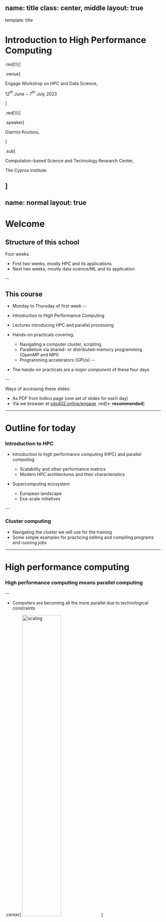 name: title
class: center, middle
layout: true
---
template: title

# Introduction to High Performance Computing

.red[\\\\\\]

.venue[

Engage Workshop on HPC and Data Science,

12$^{th}$ June $-$ 7$^{th}$ July 2023  

]

.red[\\\\\\]

.speaker[

Giannis Koutsou,

]

.sub[

Computation-based Science and Technology Research Center,

The Cyprus Institute

]
---
name: normal
layout: true
---

# Welcome

## Structure of this school

Four weeks
- First two weeks, mostly HPC and its applications
- Next two weeks, mostly data science/ML and its application

--

## This course

- Monday to Thursday of first week
--

- Introduction to High Performance Computing
- Lectures introducing HPC and parallel processing
- Hands-on practicals covering:
  - Navigating a computer cluster, scripting
  - Parallelism via shared- or distributed-memory programming (OpenMP and MPI)
  - Programming accelerators (GPUs)
--

- The hands-on practicals are a _major component_ of these four days

--

Ways of accessing these slides:
- As PDF from Indico page (one set of slides for each day)
- Via we browser at [sds402.online/engage](https://sds402.online/engage) .red[$\leftarrow$ **recommended**]

---

# Outline for today

### Introduction to HPC
- Introduction to high performance computing (HPC) and parallel computing
  - Scalability and other performance metrics
  - Modern HPC architectures and their characteristics
  
- Supercomputing ecosystem 
  - European landscape 
  - Exa-scale initiatives

--

### Cluster computing
- Navigating the cluster we will use for the training
- Some simple examples for practicing editing and compiling programs
  and running jobs

---

# High performance computing

### High performance computing means parallel computing

--

- Computers are becoming all the more parallel due to technological constraints

<style type="text/css">
img[alt=scaling] { width: 50%; float: center; padding: 0px}
</style>
.center[
![scaling](50-years-processor-trend.png)
]

.right[.tiny[[https://github.com/karlrupp/microprocessor-trend-data](https://github.com/karlrupp/microprocessor-trend-data)]]

--

- Moore’s law: transistor count exponentially increasing (but not as originally expected)

--

- Dennard Scaling: $P\propto AfV^2$. Lost around 2006 ($P$: power, $A$: area, $f$: freq., $V$: voltage)

---

# High performance computing

### High performance computing means parallel computing

- Exploiting parallelism is essential for scientific computing 
--

- Practitioners of computational sciences benefit from knowledge of concepts and challenges of parallel computing
--

  - Architectures and their characteristics
  - Algorithms and how amenable they are to parallelisation 
  - Performance metrics and their significance, e.g. sustained and peak floating point performance, bandwidth, scalability

<style type="text/css">
img[alt=col0] { width: 90%; float: left; padding: 0px}
img[alt=col1] { width: 90%; float: center; padding: 0px}
img[alt=col2] { width: 100%; float: right; padding: 0px}
</style>

.left-column-5[
</br>
]

.left-column-30[
	.center[.tiny[**Architectures**]]
 ![col0](archs.png)
]

.left-column-5[
	|
]

.left-column-30[
	.center[.tiny[**Algorithms**]]
 ![col1](algos.png)
]
.left-column-5[
	|
]

.left-column-30[
	.center[.tiny[**Performance metrics**]]
 ![col2](perf.png)
]

---

# High performance computing

### How do we "spend" parallelism?

- _Capacity computing_
  - Improve time-to-solution of a problem that can also run on less number of processes
  - E.g. solve many small problems

- _Capability computing_
  - Solve a problem that was _impossible_ to solve on less processes
  - E.g. solve a problem using $N$ nodes, that cannot fit in memory of less nodes 

--

----

.center[

_High Throughput Computing_ sometimes used to identify capacity
computing, with HPC used to mean capability computing

]

---

# High performance computing

### Concepts of parallel computing
- **Scalability**: The rate at which time-to-solution improves as we increase processing units

- **Weak scaling**: Increase processing units; keep the **local** problem size fixed $\Rightarrow$ for increasing global problem size

- **Strong scaling**: Increase processing units; keep the **global** problem size fixed $\Rightarrow$ for decreasing local problem size
<style type="text/css">
      img[alt=f0-l] { width: 95%; float: center; padding: 5px}
      img[alt=f0-r] { width: 95%; float: center; padding: 5px}
</style>

--

.left-column[
![f0-l](weak.png)
]

--

.right-column[
![f0-r](strong.png)
]

---
# High performance computing

### Concepts of parallel computing


- Performance metrics

	- Floating point rate: number of floating point operations carried
      out by a computational task per unit time
	- I/O or Bandwidth: bytes read and written per unit time

--

- Distinguish between theoretical peak and sustained 

	- Theoretical peak: Assuming full utilization of hardware
	- Sustained: measured, e.g. via running an application

--

- Note that usually a single floating point operation (flop) is an
  `add`, `sub`, or `mul`, with other operations (e.g. `dev`,
  exponentiation, etc.) typically requiring more than 1 flop.

---
# High performance computing

### Concepts of parallel computing

Taxonomy of computer architectures, _Flynn's Taxonomy_:
- Single Instruction stream, Single Data stream (SISD) 
- Multiple Instruction streams, Single Data stream (MISD) 
- Single Instruction stream, Multiple Data streams (SIMD) 
- Multiple Instruction streams, Multiple Data streams (MIMD) 

--

Parallel computing
- Most computing devices have underlying SIMD architecture units: GPUs, CPUs, etc.
- Most supercomputers can be considered MIMD architectures: multiple
  interconnected computing devices that can issue the same or
  different instructions on multiple data

---
# High performance computing

### What's in a supercomputer?

- Compute Nodes
  - Computational units - CPU and potentially a co-processor, e.g. a GPU
  - Memory (i.e. RAM)
  - Some storage and/or NVMe
  - Network interfaces, possibly separate between management and workload 

--
- Interconnect
  - Interfaces on nodes
  - Wiring and switches

--
- Storage
  - Still predominantly spinning disks
  - Solid state drives are emerging for smaller scratch space
  - Tape systems for archiving 

--
- Front-end nodes
  - For user access
  - Compiling, submitting jobs, etc.

---

# High performance computing

### Computing devices

Most supercomputers have compute nodes equipped with a co-processor,
typically a general purpose GPU

- CPU architecture
  - Optimized for handling a diverse ranged of instructions on multiple data
  - Large caches per core
  - Smaller bandwidth to memory but typically larger memory
  - Reliance on prefetching
  - Some availability of SIMD floating point units
  
- GPU architecture
  - Optimized for _throughput_, i.e. applying the same operation on multiple data
  - Smaller caches per "core"
  - Higher bandwidth to memory but typically smaller memory
  - Reliance on very wide SIMD units

---
# High performance computing

### Computing devices

Most supercomputers have compute nodes equipped with a co-processor,
typically a general purpose GPU

<style type="text/css">
	img[alt=block] { height: 300px; float: center; padding: 0px}
</style>

.left-column-40[
![block](cpu-block.png)
.center[## CPU]
- Large area devoted to control
- Large caches
- Few ALUs
]
.right-column-40[
![block](gpu-block.png)
.center[## GPU]
- Less area devoted to control
- Small caches
- Most area dedicated to ALUs
]

---
# High performance computing

### Computing devices

CPU architectures and main characteristics
- Intel Xeon and AMD EPYC (x86), various ARM implementations, and IBM Power
- $\mathcal{O}(10)$ cores per CPU (current max: 64), 2 - 4 CPUs per node
- Memory bandwidth of $\sim$50-100 GBytes/s
- Theoretical peak floating point performance $\sim$30-50 Gflop/s per core

GPU architectures and main characteristics
- NVIDIA Data Center GPUs and AMD Instinct
- $\mathcal{O}(1000)$ "cores" or Arithmetic and Logical Unit (ALUs). 2 - 6 GPUs per node
- Memory bandwidth of $\mathcal{O}(1000)$ GBytes/s
- Theoretical peak floating point performance $\sim$10-20 Tflop/s per GPU

--

Intel Xe "Ponte Vecchio" GPUs also coming up


---

# Worldwide landscape of supercomputers


<style type="text/css">
	img[alt=t500] { width: 90%; float: center; padding: 0px}
</style>

.left-column[
![t500](top500.png)
]

.right-column[

- Bi-annual ranking of supercomputers
- Classification according to _sustained_  floating point performance
- Run High Performance Linpack (HPL) on whole system
]

.one-column[
- [`https://www.top500.org`](https://www.top500.org) Latest list: **June 2023**
  - Top system: US, AMD GPU-based system, 1.2 Eflop/s sustained 
  - Second: Japan, ARM-based system, 442 Pflop/s sustained 
  - Top in Europe: FI, third overall, GPUs (AMD MI250X), 310 Pflop/s sustained 
- .red[**7**] out of top 10 equipped with GPUs, either NVIDIA or AMD
]

---
# Supercomputing landscape

### Notable supercomputers in Europe

<style type="text/css">
		img[alt=sc]{width: 100%;}
</style>

.left-column-30[
![sc](lumi.jpg)
]
.right-column-70[
**Lumi** - CSC, FI
- HPE Cray EX235a, AMD EPYC CPUs, AMD Instinct MI250X GPUs
- $\sim$430 Pflop/s theoretical peak
]

.one-column[]

.left-column-70[
**Leonardo** - CINECA, IT
- BullSequana XH2000, Intel Xeon CPUs, NVIDIA A100 GPUs
- $\sim$300 Pflop/s theoretical peak
]
.right-column-30[
![sc](Leonardo.jpg)
]

---
# Supercomputing landscape

### Notable supercomputers in Europe

.left-column-20[
![sc](adastra.png)
]
.right-column-70[
**Adastra** - GENCI, FR
- HPE Cray EX235a, AMD EPYC CPUs, AMD Instinct MI250X GPUs
- $\sim$60 Pflop/s theoretical peak
]

.one-column[]

.left-column-70[
**Juwels** - JSC, DE
- Bull Sequana XH2000, Intel Xeon CPUs, NVIDIA A100 GPUs
- $\sim$70 Pflop/s theoretical peak
]
.right-column-30[
![sc](jw.jpg)
]

---

# Supercomputing landscape

### Notable supercomputers in Europe


.left-column-30[
![sc](alps.jpg)
]
.right-column-70[
**Alps** - CSCS, CH (currently being deployed)
- NVIDIA Grace CPUs, NVIDIA Hopper (H100) GPUs
- $>$500 Pflop/s theoretical peak
]

.one-column[]
.left-column-70[
**MareNostrum 5** - BSC, ES
- Bull, four main partitions including Intel CPUs and NVIDIA GPUs
- Theoretical peak `¯\_(ツ)_/¯`
]
.right-column-30[
![sc](mr5.jpg)
]

---

# Supercomputer access

### In Europe, these systems also made available via a single, centralized allocation process
Access via so-called EuroHPC calls
- Technical review: need to show that methods and software are
  appropriate for the underlying architecture.  Scaling and
  performance analysis required.
- Scientific review: peer-review of the proposed science.
- $\mathcal{O}(100)$ core-hours for individual projects within "Extreme Scale Allocations"
- $\mathcal{O}(10)$ core-hours for individual projects within regular allocations


Smaller-scale access available nationally 
- Depends on national mechanisms for access
- Usually follows same approach of technical and scientific review

--

.center[.red[Access to such resources requires good understanding of HPC and the challenges in achieving efficient software implementations]]

---
# Supercomputing landscape

### US Exascale roadmap

<style type="text/css">
		img[alt=a]{width: 100%;}
</style>

![a](us-exascale.png)

--

- First exascale system "Frontier" appeared in June 2022 Top 500 list

--

- "Aurora": Intel accelerators

--

- Similar mix as in Europe: Expect significant performance from NVIDIA, AMD, and Intel GPUs

---

# Concepts in High Performance Computing

### Scalability
- The rate at which time-to-solution improves as we increase processing units

#### Strong scaling
- Increase processing units; keep the **global** problem size fixed $\Rightarrow$ for decreasing local problem size

#### Weak scaling
- Increase processing units; keep the **local** problem size fixed $\Rightarrow$ for increasing global problem size


#### Where:
- Global problem size: the size of the problem over all processes
- Local problem size: the size of the problem per processing unit

---

# Concepts in High Performance Computing

### Scalability – an example

.left-column[
![f0-l](weak.png)
##### Weak scaling
- Local problem size fixed: $L_V=48^3\times24$
]

.right-column[
![f0-r](strong.png)
##### Strong scaling
- Global problem size fixed: $L_G=32^3\times96$
]

---
# Concepts in High Performance Computing

.left-column[
### Scalability

- Speedup $S$ when using $N$ processes
$$
  S(N) = \frac{T_0}{T(N)},
$$
  - $T_0$: Reference time-to-solution .smallerer[(using $N_0$ processors, nodes, GPUs, etc.)]
  - $T(N)$: Time-to-solution using $N$ > $N_0$ processes

- Parallel efficiency $\epsilon$

$$
\epsilon = S(N)\frac{N_0}{N}
$$

- Ideal scaling: $\epsilon \simeq 1$
]

.right-column[


![f0-r](strong.png)

.smallerer[
| $N$ | $T$ (sec) | $S$     | $\epsilon$ |
| --- | --------- | ------- | ---------- |
|  1  |  2.0      |  –      |   –        |
|  2  |  1.1      |  1.82   |   0.91     |
|  3  |  0.8      |  2.50   |   0.83     |
|  4  |  0.7      |  2.86   |   0.72     |
]
]

---
# Scalability

### Amdahl's Law

- $f$: fraction of application that can be parallelized
- $T_0$: time-to-solution of code when using one process
- $N$: Number of processes

.left-column[
$$
T(N) = (1-f)T_0 + f\frac{T_0}{N}
$$

$$
S(N) = \frac{T_0}{T(N)} = \frac{1}{1-f + \frac{f}{N}}
$$
]

.right-column[
![f0-r](al.png)
]

---
# Amdahl's Law

### A practical example

<style>
     img[alt=dots]{width: 80%; float: left; padding: 0px}
</style>

.left-column[
- Consider the calculation of $\pi$ via simple Monte Carlo:
  - Define a unit square. Set $n_{hit}=0$
  - Randomly pick points ($x$, $y$) within the unit square
  - If $x^2+y^2 < 1$, $n_{hit} += 1$
  - Repeat $N$ times

- The ratio $n_{hit}/N$ approaches the area of a circle quadrant $\Rightarrow\frac{\pi}{4}$ 
]

.right-column[
![dots](dots.png)
]

---
# Amdahl's Law

### A practical example

.left-column[
```c
unsigned long int hits = 0;
for(unsigned long int i=0; i<N; i++) {
	double x = drand48();
	double y = drand48();
	if(x*x + y*y < 1)
		hits += 1;
}
```
]

.right-column[
	![dots](dots.png)
]

--

.left-column[

- Parallelizable parts
  - The loop over `N`

]

--

.left-column[

- Scalar parts
  - Initialization
  - Summing the partial `nhit` and division by `N`


]



---

# Monte Carlo estimation of $\pi$

- $N$ = 14,968,800

.left-column[
<br/>

.smallerer[
| $n_{proc}$ | $t$ (sec) |  $\pi$  |
| ---------- | --------- | ------- |
| 1          |  0.53     | 3.141543|
| 2          |  0.27     | 3.141355|
| 3          |  0.19     | 3.141089|
| 4          |  0.16     | 3.141137|
| 5          |  0.12     | 3.141135|
| 6          |  0.10     | 3.141290|
| 7          |  0.11     | 3.141533|
| 8          |  0.11     | 3.141195|
]			 
]

.right-column[
![f0-r](./mc-0.png)
]
---

# Monte Carlo estimation of $\pi$

- $N$ = 479,001,600

.left-column[
<br/>

.smallerer[
| $n_{proc}$ | $t$ (sec) |  $\pi$  |
| ---------- | --------- | ------- |
| 1          | 13.70     | 3.141558|
| 2          |  7.58     | 3.141605|
| 3          |  4.74     | 3.141603|
| 4          |  3.56     | 3.141647|
| 5          |  2.86     | 3.141650|
| 6          |  2.40     | 3.141604|
| 7          |  2.08     | 3.141625|
| 8          |  1.82     | 3.141646|
]			 
]
.right-column[
![f0-r](./mc-1.png)
]

---
template: title


# Cluster Computing

---
template: normal

# Cluster Computing

<style type="text/css">
	img[alt=cluster]{width: 55%; float: center; padding: 5px}
</style>

.center[![cluster](./cluster.png)]

### Specific configuration of our local system
- Part of a larger system with $\sim$100 nodes
- 8 nodes in total for this training
  - Hostnames: `cyc{01,...,08}`
  - 2$\times$16-core Intel Xeon
  - 128 GBytes RAM
  - 2$\times$NVIDIA V100 GPUs
- Common storage for our course: `/nvme/scratch/engage/`

---

template: normal

# Cluster Computing

- Log in to a _login node_ or _frontend node_. Login node in our case has hostname `front02`
- To run programs on _compute nodes_, a _job scheduler_ is available
- Distinguish between _interactive_ and _batch_ jobs

--

### SLURM job scheduler

- See currently running and waiting jobs: `squeue`
- Ask for an interactive job: `salloc`
- Submit a batch job: `sbatch`
- Run an executable: `srun`

---

template: normal

# Cluster Computing Introductory Example

- Log in:
```zsh
[localhost ~]$ ssh <username>@front02.hpcf.cyi.ac.cy
```

--

- Type `hostename`. This tells you the name of the node you are currently logged into:
```zsh
[ikoutsou@front02 ~]$ hostname
front02
```
this is the login node.

--

- Ask for one node (`-N 1`):
```zsh
[ikoutsou@front02 ~]$ salloc -N 1 -p p100 --reservation=engage -A engage
salloc: Granted job allocation 55412
salloc: Waiting for resource configuration
salloc: Nodes cyc05 are ready for job
[ikoutsou@cyc05 ~]$
```

--
	- `-A engage`: charge project with name `engage`

--
	- `--reservation=engage`: use reservation `engage` 

--
	- `-p=p100`: requests a node from the `p100` partition $-$ the partition that includes all `cyc??` nodes

---
template: normal

# Cluster Computing Introductory Example


- Type `hostname` again:
```zsh
[ikoutsou@cyc05 ~]$ hostname
cyc05
```
`cyc05` is a compute node.

--

- Release the node (type `exit` or hit `ctrl-d`):
```zsh
[ikoutsou@cyc05 ~]$ exit
salloc: Relinquishing job allocation 55412
[ikoutsou@front02 ~]$
```
we're back on `front02`

--

.center[.red[Please **do not** hold nodes unnecessarily; when you have nodes `salloc`ed you may be blocking other users from using those nodes.]]

--

- Use `srun` instead of `salloc`:
```zsh
[ikoutsou@front02 ~]$ srun -N 1 -p p100 -A engage --reservation=engage hostname
cyc05
```

--

- Allocates a node, runs the specified command (in this case
`hostname`), and then exits the node, releasing the allocation

--

- The output, `cyc05`, reveals that we were allocated node `cyc05` for this specific $-$ very short $-$ job

---

template: normal

# Cluster Computing Introductory Example

- Run multiple instances of `hostname` in parallel:
```zsh
[ikoutsou@front02 ~]$ srun -N 1 -n 2 -p p100 -A engage --reservation=engage hostname
cyc05
cyc05
```
--
    - `-N 1`: use one node
	- `-n 2`: use two processes

--

- Run on more than one node:
```zsh
[ikoutsou@front02 ~]$ srun -N 2 -n 2 -p p100 -A engage --reservation=engage hostname
cyc05
cyc07
```
runs one instance of `hostname` on each node

--

- Try:
```zsh
[ikoutsou@front02 ~]$ srun -N 2 -n 1 -p p100 -A engage --reservation=engage hostname
```
--
```zsh
srun: Warning: canʼt run 1 processes on 2 nodes, setting nnodes to 1
cyc05
```

---


template: normal

# Cluster Computing Introductory Example


- Make a directory. List it, see that it is there:
```zsh
[ikoutsou@front02 ~]$ mkdir engage-training
[ikoutsou@front02 ~]$ ls
engage-training
[ikoutsou@front02 ~]$ 
```

--
- Change into it:
```zsh
[ikoutsou@front02 ~]$ cd engage-training/
[ikoutsou@front02 engage-training]$ 
```

--
- `pwd` will tell you where you are in the file system:
```zsh
[ikoutsou@front02 engage-training]$ pwd
/nvme/h/ikoutsou/engage-training
```

--
- `/` is referred to as the _root directory_

--
- `.` is an alias for the _current directory_

--
- `..` is an alias for the directory one level above

--
- `~` is an alias for your _home directory_

--
- E.g.:
```zsh
[ikoutsou@front02 engage-training]$ cd ../../
[ikoutsou@front02 h]$ pwd
/nvme/h
```

---
template: normal

# Cluster Computing Introductory Example

- `cd` without any additional arguments takes you home (equivalent to `cd ~`)
```zsh
[ikoutsou@front02 h]$ cd
[ikoutsou@front02 ~]$ pwd
/nvme/h/ikoutsou
```

--

- Make a subdirectory under `engage-training` for our first C program
```zsh
[ikoutsou@front02 ~]$ cd engage-training
[ikoutsou@front02 engage-training]$ mkdir 01
[ikoutsou@front02 engage-training]$ cd 01
[ikoutsou@front02 01]$ 
```

--

- Use `emacs` or `vim` (or any other text editor you're comfortable with) to type out our first program

--

- E.g.:
```zsh
[ikoutsou@front02 01]$ emacs -nw prog-01.c
```

---
template: normal

# Cluster Computing Introductory Example

- Type out the following program:

```c
#include <unistd.h>           
#include <stdio.h>            
#include <sys/types.h>        



int
main(int argc, char *argv[])
{
  char hname[256];         
  pid_t p;                 
  gethostname(hname, 256); 
  p = getpid();            
  printf(" Hostname: %s, pid: %lu\n", hname, p); 
  return 0; 
            
}
```

---
template: normal

# Cluster Computing Introductory Example

- Type out the following program:

```c
#include <unistd.h>           // <-- provides definitions for gethostname() and getpid()
#include <stdio.h>            // <-- provides definitions for printf()
#include <sys/types.h>        // <-- defines the pid_t type 
// main()
//   -> argv[] is an array of strings which holds all command line arguments
//   -> argc holds the number of elements of argv
int
main(int argc, char *argv[])
{
  char hname[256];         // <-- declare hname[] as an array of 256 characters (a string of length 256)
  pid_t p;                 // <-- declare p as a pid_t type, in this case, an unsigned long integer
  gethostname(hname, 256); // <-- call gethostname(), return hostname in hname which is 256 characters long
  p = getpid();            // <-- call getpid(), return value in p
  printf(" Hostname: %s, pid: %lu\n", hname, p); // print statement
  return 0; // <-- return a value of 0 to the operating system. By convention 0 means success.
            //     Non zero values indicate errors.
}
```

---
template: normal

# Cluster Computing Introductory Example

After saving and exiting, you are back at the command line

--

- `ls` should show the file `prog-01.c`, which you just typed in and saved:
```zsh
[ikoutsou@front02 01]$ ls
prog-01.c
```

--

- It's time to _compile_ it into an executable. Use the `gompi` module:
```zsh
[ikoutsou@front02 01]$ module load gompi
[ikoutsou@front02 01]$ gcc prog-01.c -o p01
```
--
	- `-o p01` means "name the resulting executable `p01`". If you don't
      specify `-o` the executable name defaults to `a.out`

--

- Type `ls` to make sure it has been created. Then run it on the frontend node:
```zsh
[ikoutsou@front02 01]$ ls
p01  prog-01.c
[ikoutsou@front02 01]$ ./p01
 Hostname: front02, pid: 14848
```

--

.red[Note]: commands like `gcc` or `ls` are globally accessible because their locations are included in your shell environment's search path. for `p01` though, which we just created, you need to explicitly give its path, in this case via `./` which means "current directory".

---

template: normal

# Cluster Computing Introductory Example

- Run your new program `p01` using `srun` on two nodes with two processes each

--
```zsh
[ikoutsou@front02 01]$ srun -N 2 -n 4 -p p100 --reservation=engage -A engage ./p01
 Hostname: cyc05, pid: 13723
 Hostname: cyc05, pid: 13724
 Hostname: cyc07, pid: 12602
 Hostname: cyc07, pid: 12603
[ikoutsou@front02 01]$
```

--

- Go nuts 😆:
```zsh
[ikoutsou@front02 01]$ srun -N 2 -n 48 -p p100 --reservation=engage -A engage ./p01
 Hostname: cyc05, pid: 13754
 Hostname: cyc05, pid: 13755
 Hostname: cyc07, pid: 12666
 ...
 Hostname: cyc07, pid: 12648
[ikoutsou@front02 01]$
```
(You will see 48 lines; I suppressed some above)

---
template: normal
# Cluster Computing Introductory Example

- Time for step 2 $-$ writing a simple program to compute $\pi$ in parallel

--

<style>
     img[alt=dots] { width: 100%; float: right; padding: 0px}
</style>

.left-column-60[
- Calculation of $\pi$ via simple Monte Carlo:
  - Define a unit square. Set $n_{hit}=0$
  - Randomly pick points ($x$, $y$) within the unit square
  - If $x^2+y^2 < 1$, $n_{hit} += 1$
  - Repeat $N$ times

- The ratio $n_{hit}/N$ approaches the area of a circle quadrant $\Rightarrow\frac{\pi}{4}$ 
]

.column-thrd[
.center[![dots](dots.png)]
]

---
template: normal
# Cluster Computing Introductory Example

- First, make a new directory under `~/engage-training/.`
```sh
[ikoutsou@front02 01]$ cd ../
[ikoutsou@front02 engage-training]$ mkdir 02
[ikoutsou@front02 01]$ cd 02/
[ikoutsou@front02 02]$ 
```

--

- Copy the program `pi.c` from `/nvme/scratch/engage/intro/02/pi.c`
```sh
[ikoutsou@front02 02]$ cp /nvme/scratch/engage/intro/02/pi.c .
```

- Inspect `pi.c`, e.g.:
```sh
[ikoutsou@front02 02]$ emacs -nw pi.c
```

---
template: normal
# Cluster Computing Introductory Example

```c
#include <unistd.h>
#include <stdio.h>
#include <stdlib.h>
#include <sys/types.h>

int
main(int argc, char *argv[])
{
  unsigned long int N = 10000;
  unsigned long int nhit = 0;
  for(int i=0; i<N; i++) {
    double x = drand48();
    double y = drand48();
    if((x*x + y*y) < 1)
      nhit++;
  }
  double pi = 4.0 * (double)nhit/(double)N;
  printf(" N = %16d   pi = %lf\n", N, pi);
  return 0;
}
```

--

- Compile and run on frontend:
```zsh
[ikoutsou@front02 02]$ gcc pi.c -o pi
[ikoutsou@front02 02]$ ./pi
 N =            10000   pi = 3.136400
```

---
template: normal
# Cluster Computing Introductory Example


- Now run, e.g. on 4 processes:

--
```sh
[ikoutsou@front02 02]$ srun -N 1 -n 4 -p p100 -A engage --reservation=engage ./pi
 N =            10000   pi = 3.148800
 N =            10000   pi = 3.148800
 N =            10000   pi = 3.148800
 N =            10000   pi = 3.148800
```

--
	We get exactly the same result four times 🤔

--

.center[**We need to seed the random number generator differently for each
process**]

--
- Use the process id (`pid`) from the previous example, to seed the random number generator

---

template: normal

# Cluster Computing Introductory Example

- Use the process id (`pid`) from the previous example, to seed the random number generator

--

```c
#include <unistd.h>
#include <stdio.h>
#include <stdlib.h>
#include <sys/types.h>
int
main(int argc, char *argv[])
{
  unsigned long int N = 10000;
  unsigned long int nhit = 0;

  pid_t p = getpid(); // <-- Add this 
  srand48(p);         // <-- Add this 
  
  for(int i=0; i<N; i++) {
    double x = drand48();
    double y = drand48();
    if((x*x + y*y) < 1)
      nhit++;
  }
  double pi = 4.0 * (double)nhit/(double)N;
  printf(" N = %16d   pi = %lf\n", N, pi);
  return 0;
}
```

--

- `srand48()` sets the random number generator .red[seed]
--

- Need a unique seed for each instance of the program $\Rightarrow$ use process id. 

---
# Cluster Computing Introductory Example

- Compile again and run:
```zsh
[ikoutsou@front02 02]$ gcc pi.c -o pi
[ikoutsou@front02 02]$ srun -N 1 -n 4 -p p100 -A engage --reservation=engage ./pi
 N =            10000   pi = 3.150800
 N =            10000   pi = 3.143200
 N =            10000   pi = 3.151200
 N =            10000   pi = 3.152800
```

--
- Now we would like to average over these four values to obtain a better estimate of $\pi$

--
- First redirect the output to a file, e.g.:
```zsh
[ikoutsou@front02 02]$ gcc pi.c -o pi
[ikoutsou@front02 02]$ srun -N 1 -n 4 -p p100 -A engage --reservation=engage ./pi > pi-out.txt
```

--
- Now `pi-out.txt` contains the four lines of output
```zsh
[ikoutsou@front02 02]$ ls
pi  pi.c  pi-out.txt
[ikoutsou@front02 02]$ more pi-out.txt
 N =            10000   pi = 3.113600
 N =            10000   pi = 3.128400
 N =            10000   pi = 3.156800
 N =            10000   pi = 3.148400
[ikoutsou@front02 02]$
```

---
template: normal

# Cluster Computing Introductory Example

- The program `awk` allows us to add over columns of a file. 


--
- E.g.:
```zsh
[ikoutsou@front02 02]$ cat pi-out.txt | awk '{pi_sum+=$6}; END {printf "%8.6f\n", pi_sum/NR}'
3.136800
```

--
- Use more processes
```zsh
[ikoutsou@front02 02]$ srun -N 2 -n 80 -p p100 -A engage --reservation=engage ./pi > pi-out.txt
[ikoutsou@front02 02]$ cat pi-out.txt | awk '{pi_sum+=$6}; END {printf "%8.6f\n", pi_sum/NR}'
3.142435
```
--
	- `$6` is the sixth column in the file, the value for $\pi$ per process
    - `pi_sum` is our summation variabl
    - `NR` is an AWK internal variable, the number of rows


--
- Let's wrap this up in a script "for posterity"

--
- In fact, we'll write a _Slurm batch script_

---
template: normal

# Cluster Computing Introductory Example

- Copy from `/nvme/scratch/engage/intro/02/pi.sh`

```sh
#!/bin/bash
#SBATCH -J pi
#SBATCH -o pi.txt
#SBATCH -e pi.err
#SBATCH -p p100
#SBATCH -A engage
#SBATCH --reservation=engage
#SBATCH -t 00:02:00
#SBATCH -n 64
#SBATCH -N 2
#SBATCH --ntasks-per-node=32

### Add these two lines
srun ./pi > pi-out.txt
cat pi-out.txt | awk '{sum+=$6}; END {printf "%8.6f\n", sum/NR}'
```

--
- All Slurm options $-$ that you so far used after `srun` $-$ are now included in the lines starting with `#SBATCH`

--
- Thus `srun` is now run without options

--
- Additional options include:
  - `-J`: sets the job name
  - `-o` and `-e`: set the files where the output and error should be redirected
  - `-t`: sets a time limit. The job will be killed if it exceeds this time (here 2 minutes)
  - `--ntasks-per-node=32`: is self explanatory

---
template: normal

# Cluster Computing Introductory Example

- Submit the job
```zsh
[ikoutsou@front02 02]$ sbatch pi.sh
Submitted batch job 198021
```

--
- Query its status. Filter only your jobs:
```zsh
[ikoutsou@front02 02]$ squeue -u $(whoami)
             JOBID PARTITION     NAME     USER ST       TIME  NODES NODELIST(REASON)
            198021      p100       pi ikoutsou PD       0:00      2 (Reservation)
```

- Status: `PD`, `R`, `CG`: "Pending", "Running", "Completing"

--
- After the program completes:
  - File `pi.err` contains any errors (hopefully empty)
  - File `pi.txt` contains the output of `awk` $-$ what would be printed to the screen had you used `srun` like before
  - File `pi-out.txt` should also contain new values from the `srun` that was run during the script


--

</br>
</br>
</br>
## .center[Now your task]

--

.center[_Strong scaling_ of the calculation of $\pi$ using this combination of program and script]

---
# Strong scaling example

Modify the script to obtain a _strong scaling_ of the calculation of $\pi$ using this combination of program and script

--
- First, modify the C file. Change:
```C
  unsigned long int N = 10000;
```
to:
```C
  unsigned long int N = atol(argv[1]);
```

--
- This allows passing the number of iterations from the _command line_. Compile and run this new version and run as follows:
```sh
[ikoutsou@front02 02]$ gcc pi.c -o pi
[ikoutsou@front02 02]$ ./pi 100
 N =              100   pi = 3.120000
[ikoutsou@front02 02]$ ./pi 1024
 N =             1024   pi = 3.117188
[ikoutsou@front02 02]$ 
```

---
# Strong scaling example

Now modify the batch script looping over different numbers of tasks to provide a strong scaling
  - Use 235,929,600 for the _global problem size_ [which is conveniently $(3\cdot 5\cdot 1024)^2$]
--

  - Note that:
	  -  In the same script you can call `srun` as many times as you like, or in a loop

--
	  -  In the script you can use `--ntasks-per-node=` in the `srun`
	     line (rather than after `#SBATCH`) which allows a different
		 number for each invocation of `srun`

--
	  -  You can get a timing of the program with the `time` command. First do:
```sh
[ikoutsou@front02 02]$ module load time
```  
then prepend the command with `$(which time) -f "%e secs" `, e.g.:
```sh
[ikoutsou@front02 02]$ $(which time) -f "%e secs" srun -N 2 -n 8 --ntasks-per-node=4  -p p100 -A engage --reservation=engage ./pi 29491200
 N =         29491200   pi = 3.142060
 N =         29491200   pi = 3.141677
 N =         29491200   pi = 3.141594
 N =         29491200   pi = 3.141807
 N =         29491200   pi = 3.141478
 N =         29491200   pi = 3.141355
 N =         29491200   pi = 3.141210
 N =         29491200   pi = 3.141117
1.32 secs
```  
reports that the 8 tasks, run in parallel, completed in 1.32 seconds (also called the _wall time_)

---
# Strong scaling example

Now modify the batch script looping over different numbers of tasks to provide a strong scaling
  - Use 235,929,600 for the _global problem size_ [which is conveniently $(3\cdot 5\cdot 1024)^2$]
  - Note that:
	  -  There are multiple ways to loop in a shell script. E.g.:
  ```sh
  for n in 1 2 3 4; do
	  ...
  done
  ```  
and the value of `n` is referenced as `$n` in the body of the iteration (denoted above by `...`)
--

      -  Integer math can be evaluated by enclosing expressions within
         `$((` and `))`. 
		 -  E.g. `$(($n / 2))` will divide the value of `n` by two and return the result
		 -  As a shorthand, you can omit the leading `$` sign inside `$((...))`. I.e. `$((n / 2))` is equivalent to the above

